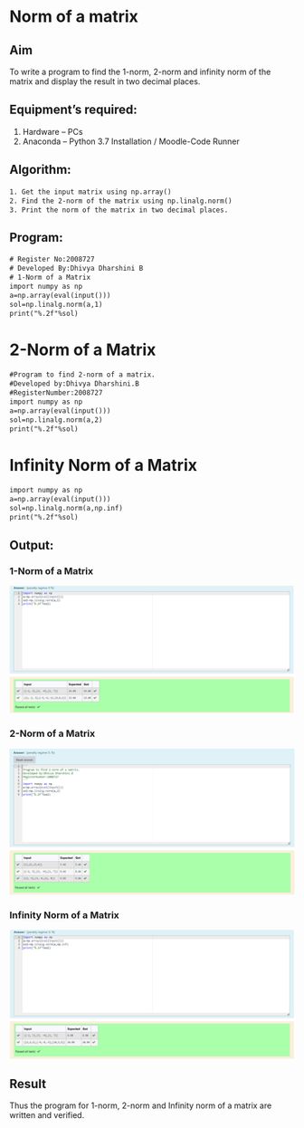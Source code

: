 # Norm of a matrix
## Aim
To write a program to find the 1-norm, 2-norm and infinity norm of the matrix and display the result in two decimal places.
## Equipment’s required:
1.	Hardware – PCs
2.	Anaconda – Python 3.7 Installation / Moodle-Code Runner
## Algorithm:
	1. Get the input matrix using np.array()   
    2. Find the 2-norm of the matrix using np.linalg.norm()
	3. Print the norm of the matrix in two decimal places.
## Program:
``````
# Register No:2008727
# Developed By:Dhivya Dharshini B
# 1-Norm of a Matrix
import numpy as np
a=np.array(eval(input()))
sol=np.linalg.norm(a,1)
print("%.2f"%sol)
``````
# 2-Norm of a Matrix
``````
#Program to find 2-norm of a matrix.
#Developed by:Dhivya Dharshini.B
#RegisterNumber:2008727 
import numpy as np
a=np.array(eval(input()))
sol=np.linalg.norm(a,2)
print("%.2f"%sol)
``````
# Infinity Norm of a Matrix
``````
import numpy as np
a=np.array(eval(input()))
sol=np.linalg.norm(a,np.inf)
print("%.2f"%sol)
``````
## Output:
### 1-Norm of a Matrix
![output](/Screenshot%202023-12-24%20132525.png)

### 2-Norm of a Matrix
![output](/Screenshot%202023-12-24%20132551.png)
### Infinity Norm of a Matrix
![output](/Screenshot%202023-12-24%20132611.png)

## Result
Thus the program for 1-norm, 2-norm and Infinity norm of a matrix are written and verified.
